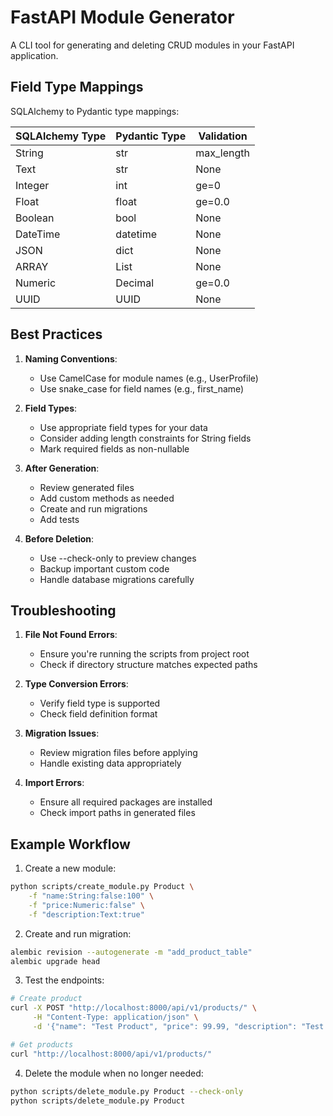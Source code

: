 # FastAPI Module Generator

A CLI tool for generating and deleting CRUD modules in your FastAPI application.

## Field Type Mappings

SQLAlchemy to Pydantic type mappings:

| SQLAlchemy Type | Pydantic Type | Validation |
| --------------- | ------------- | ---------- |
| String          | str           | max_length |
| Text            | str           | None       |
| Integer         | int           | ge=0       |
| Float           | float         | ge=0.0     |
| Boolean         | bool          | None       |
| DateTime        | datetime      | None       |
| JSON            | dict          | None       |
| ARRAY           | List          | None       |
| Numeric         | Decimal       | ge=0.0     |
| UUID            | UUID          | None       |

## Best Practices

1. **Naming Conventions**:

   - Use CamelCase for module names (e.g., UserProfile)
   - Use snake_case for field names (e.g., first_name)

2. **Field Types**:

   - Use appropriate field types for your data
   - Consider adding length constraints for String fields
   - Mark required fields as non-nullable

3. **After Generation**:

   - Review generated files
   - Add custom methods as needed
   - Create and run migrations
   - Add tests

4. **Before Deletion**:
   - Use --check-only to preview changes
   - Backup important custom code
   - Handle database migrations carefully

## Troubleshooting

1. **File Not Found Errors**:

   - Ensure you're running the scripts from project root
   - Check if directory structure matches expected paths

2. **Type Conversion Errors**:

   - Verify field type is supported
   - Check field definition format

3. **Migration Issues**:

   - Review migration files before applying
   - Handle existing data appropriately

4. **Import Errors**:
   - Ensure all required packages are installed
   - Check import paths in generated files

## Example Workflow

1. Create a new module:

```bash
python scripts/create_module.py Product \
    -f "name:String:false:100" \
    -f "price:Numeric:false" \
    -f "description:Text:true"
```

2. Create and run migration:

```bash
alembic revision --autogenerate -m "add_product_table"
alembic upgrade head
```

3. Test the endpoints:

```bash
# Create product
curl -X POST "http://localhost:8000/api/v1/products/" \
     -H "Content-Type: application/json" \
     -d '{"name": "Test Product", "price": 99.99, "description": "Test Description"}'

# Get products
curl "http://localhost:8000/api/v1/products/"
```

4. Delete the module when no longer needed:

```bash
python scripts/delete_module.py Product --check-only
python scripts/delete_module.py Product
```
